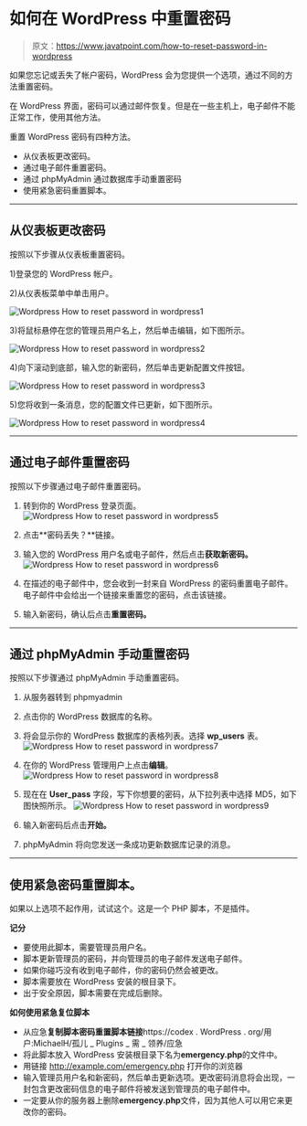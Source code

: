 # 如何在 WordPress 中重置密码

> 原文：<https://www.javatpoint.com/how-to-reset-password-in-wordpress>

如果您忘记或丢失了帐户密码，WordPress 会为您提供一个选项，通过不同的方法重置密码。

在 WordPress 界面，密码可以通过邮件恢复。但是在一些主机上，电子邮件不能正常工作，使用其他方法。

重置 WordPress 密码有四种方法。

*   从仪表板更改密码。
*   通过电子邮件重置密码。
*   通过 phpMyAdmin 通过数据库手动重置密码
*   使用紧急密码重置脚本。

* * *

## 从仪表板更改密码

按照以下步骤从仪表板重置密码。

1)登录您的 WordPress 帐户。

2)从仪表板菜单中单击用户。

![Wordpress How to reset password in wordpress1](img/14d71e86527de0a030559ac160a4f9d7.png)

3)将鼠标悬停在您的管理员用户名上，然后单击编辑，如下图所示。

![Wordpress How to reset password in wordpress2](img/26f52a27f7fd79dc7d5bde7cfd43fc18.png)

4)向下滚动到底部，输入您的新密码，然后单击更新配置文件按钮。

![Wordpress How to reset password in wordpress3](img/7d4ffe2dde91c9472891ef5a5e8b6b74.png)

5)您将收到一条消息，您的配置文件已更新，如下图所示。

![Wordpress How to reset password in wordpress4](img/5c8e081eeab0500591ab3a87883446ec.png)

* * *

## 通过电子邮件重置密码

按照以下步骤通过电子邮件重置密码。

1.  转到你的 WordPress 登录页面。
![Wordpress How to reset password in wordpress5](img/043d50cc59f39ee505ebd7a58de1f9e2.png)

3.  点击**密码丢失？**链接。
4.  输入您的 WordPress 用户名或电子邮件，然后点击**获取新密码。**
![Wordpress How to reset password in wordpress6](img/9f278a5719fae8e006f0e5bcac7b765c.png)

6.  在描述的电子邮件中，您会收到一封来自 WordPress 的密码重置电子邮件。电子邮件中会给出一个链接来重置您的密码，点击该链接。
7.  输入新密码，确认后点击**重置密码。**

* * *

## 通过 phpMyAdmin 手动重置密码

按照以下步骤通过 phpMyAdmin 手动重置密码。

1.  从服务器转到 phpmyadmin
2.  点击你的 WordPress 数据库的名称。
3.  将会显示你的 WordPress 数据库的表格列表。选择 **wp_users** 表。
![Wordpress How to reset password in wordpress7](img/178b16dd4331d28e1e5e745a4d61dc58.png)

5.  在你的 WordPress 管理用户上点击**编辑**。
![Wordpress How to reset password in wordpress8](img/0ca1570474ed7f30aa212c0ade0e841a.png)

7.  现在在 **User_pass** 字段，写下你想要的密码，从下拉列表中选择 MD5，如下图快照所示。
![Wordpress How to reset password in wordpress9](img/875ba82d97565e99fd8c832a65153d86.png)

9.  输入新密码后点击**开始。**
10.  phpMyAdmin 将向您发送一条成功更新数据库记录的消息。

* * *

## 使用紧急密码重置脚本。

如果以上选项不起作用，试试这个。这是一个 PHP 脚本，不是插件。

**记分**

*   要使用此脚本，需要管理员用户名。
*   脚本更新管理员的密码，并向管理员的电子邮件发送电子邮件。
*   如果你碰巧没有收到电子邮件，你的密码仍然会被更改。
*   脚本需要放在 WordPress 安装的根目录下。
*   出于安全原因，脚本需要在完成后删除。

**如何使用紧急复位脚本**

*   从应急**复制脚本密码重置脚本链接**https://codex . WordPress . org/用户:MichaelH/孤儿 _ Plugins _ 需 _ 领养/应急
*   将此脚本放入 WordPress 安装根目录下名为**emergency.php**的文件中。
*   用链接 http://example.com/emergency.php 打开你的浏览器
*   输入管理员用户名和新密码，然后单击更新选项。更改密码消息将会出现，一封包含更改密码信息的电子邮件将被发送到管理员的电子邮件中。
*   一定要从你的服务器上删除**emergency.php**文件，因为其他人可以用它来更改你的密码。
